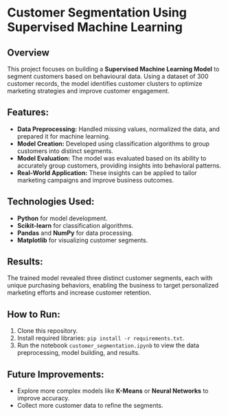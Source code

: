 # Customer Segmentation Using Supervised Machine Learning

## Overview
This project focuses on building a **Supervised Machine Learning Model** to segment customers based on behavioural data. Using a dataset of 300 customer records, the model identifies customer clusters to optimize marketing strategies and improve customer engagement.

## Features:
- **Data Preprocessing:** Handled missing values, normalized the data, and prepared it for machine learning.
- **Model Creation:** Developed using classification algorithms to group customers into distinct segments.
- **Model Evaluation:** The model was evaluated based on its ability to accurately group customers, providing insights into behavioral patterns.
- **Real-World Application:** These insights can be applied to tailor marketing campaigns and improve business outcomes.

## Technologies Used:
- **Python** for model development.
- **Scikit-learn** for classification algorithms.
- **Pandas** and **NumPy** for data processing.
- **Matplotlib** for visualizing customer segments.

## Results:
The trained model revealed three distinct customer segments, each with unique purchasing behaviors, enabling the business to target personalized marketing efforts and increase customer retention.

## How to Run:
1. Clone this repository.
2. Install required libraries: `pip install -r requirements.txt`.
3. Run the notebook `customer_segmentation.ipynb` to view the data preprocessing, model building, and results.

## Future Improvements:
- Explore more complex models like **K-Means** or **Neural Networks** to improve accuracy.
- Collect more customer data to refine the segments.
